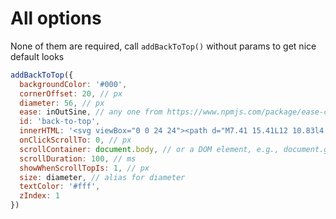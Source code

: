 # All options

None of them are required, call `addBackToTop()` without params to get nice default looks

```js
addBackToTop({
  backgroundColor: '#000',
  cornerOffset: 20, // px
  diameter: 56, // px
  ease: inOutSine, // any one from https://www.npmjs.com/package/ease-component will do
  id: 'back-to-top',
  innerHTML: '<svg viewBox="0 0 24 24"><path d="M7.41 15.41L12 10.83l4.59 4.58L18 14l-6-6-6 6z"></path></svg>',
  onClickScrollTo: 0, // px
  scrollContainer: document.body, // or a DOM element, e.g., document.getElementById('content')
  scrollDuration: 100, // ms
  showWhenScrollTopIs: 1, // px
  size: diameter, // alias for diameter
  textColor: '#fff',
  zIndex: 1
})
```
